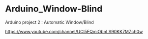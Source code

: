 # Arduino_Window-Blind

Arduino project 2 : Automatic Window/Blind

https://www.youtube.com/channel/UCl5EQmiObnLS90KK7MZch0w
